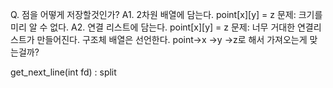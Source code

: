 Q. 점을 어떻게 저장할것인가?
A1. 2차원 배열에 담는다. point[x][y] = z
	문제: 크기를 미리 알 수 없다.
A2. 연결 리스트에 담는다. point[x][y] = z
	문제: 너무 거대한 연결리스트가 만들어진다.
구조체 배열은 선언한다.
point->x ->y ->z로 해서 가져오는게 맞는걸까?


get_next_line(int fd) : split